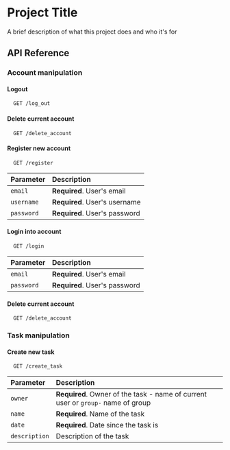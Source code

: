 # Project Title

A brief description of what this project does and who it's for

## API Reference

### Account manipulation

#### Logout

```http
  GET /log_out
```

#### Delete current account

```http
  GET /delete_account
```

#### Register new account

```http
  GET /register
```

| Parameter  | Description                   |
| :--------- | :---------------------------- |
| `email`    | **Required**. User's email    |
| `username` | **Required**. User's username |
| `password` | **Required**. User's password |

#### Login into account

```http
  GET /login
```

| Parameter  | Description                   |
| :--------- | :---------------------------- |
| `email`    | **Required**. User's email    |
| `password` | **Required**. User's password |

#### Delete current account

```http
  GET /delete_account
```

### Task manipulation

#### Create new task

```http
  GET /create_task
```

| Parameter     | Description                                                                      |
| :------------ | :------------------------------------------------------------------------------- |
| `owner`       | **Required**. Owner of the task - name of current user or `group-` name of group |
| `name`        | **Required**. Name of the task                                                   |
| `date`        | **Required**. Date since the task is                                             |
| `description` | Description of the task                                                          |
